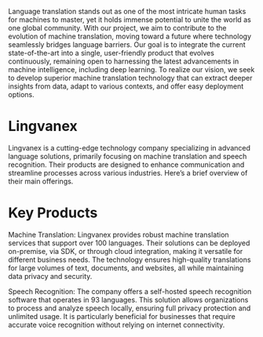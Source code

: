 Language translation stands out as one of the most intricate human tasks for machines to master, yet it holds immense potential to unite the world as one global community. With our project, we aim to contribute to the evolution of machine translation, moving toward a future where technology seamlessly bridges language barriers. Our goal is to integrate the current state-of-the-art into a single, user-friendly product that evolves continuously, remaining open to harnessing the latest advancements in machine intelligence, including deep learning. To realize our vision, we seek to develop superior machine translation technology that can extract deeper insights from data, adapt to various contexts, and offer easy deployment options. 

# Lingvanex
Lingvanex is a cutting-edge technology company specializing in advanced language solutions, primarily focusing on machine translation and speech recognition. Their products are designed to enhance communication and streamline processes across various industries. Here’s a brief overview of their main offerings.

# Key Products
Machine Translation: Lingvanex provides robust machine translation services that support over 100 languages. Their solutions can be deployed on-premise, via SDK, or through cloud integration, making it versatile for different business needs. The technology ensures high-quality translations for large volumes of text, documents, and websites, all while maintaining data privacy and security.

Speech Recognition: The company offers a self-hosted speech recognition software that operates in 93 languages. This solution allows organizations to process and analyze speech locally, ensuring full privacy protection and unlimited usage. It is particularly beneficial for businesses that require accurate voice recognition without relying on internet connectivity.


